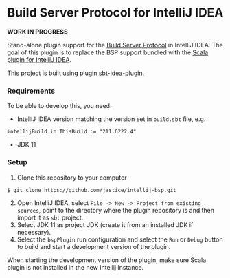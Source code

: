 # Build Server Protocol for IntelliJ IDEA

**WORK IN PROGRESS**

Stand-alone plugin support for the [Build Server Protocol](https://build-server-protocol.github.io/) in IntelliJ IDEA. The goal of this plugin is to replace the BSP support bundled with the [Scala plugin for IntelliJ IDEA](https://github.com/JetBrains/intellij-scala).

This project is built using plugin [sbt-idea-plugin](https://github.com/JetBrains/sbt-idea-plugin).

### Requirements

To be able to develop this, you need:
- IntelliJ IDEA version matching the version set in `build.sbt` file, e.g.
```
intellijBuild in ThisBuild := "211.6222.4"
```
- JDK 11

### Setup

1. Clone this repository to your computer
```
$ git clone https://github.com/jastice/intellij-bsp.git
```
2. Open IntelliJ IDEA, select `File -> New -> Project from existing sources`, point to the directory where the plugin repository is and then import it as `sbt` project.
3. Select JDK 11 as project JDK (create it from an installed JDK if necessary).
4. Select the `bspPlugin` run configuration and select the `Run` or `Debug` button to build and start a development version of the plugin.

When starting the development version of the plugin, make sure Scala plugin is not installed in the new Intellij instance.
